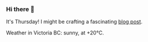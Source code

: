 ### Hi there :wave:

It's Thursday! I might be crafting a fascinating [blog post](https://benjaminwuethrich.dev).

Weather in Victoria BC: sunny, at +20°C.
